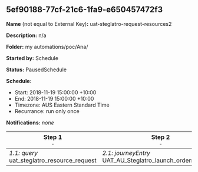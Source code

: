 ## 5ef90188-77cf-21c6-1fa9-e650457472f3

**Name** (not equal to External Key)**:** uat-steglatro-request-resources2

**Description:** n/a

**Folder:** my automations/poc/Ana/

**Started by:** Schedule

**Status:** PausedSchedule

**Schedule:**

* Start: 2018-11-19 15:00:00 +10:00
* End: 2018-11-19 15:00:00 +10:00
* Timezone: AUS Eastern Standard Time
* Recurrance: run only once

**Notifications:** _none_


| Step 1<br>_<small>-</small>_ | Step 2<br>_<small>-</small>_ |
| --- | --- |
| _1.1: query_<br>uat_steglatro_resource_request | _2.1: journeyEntry_<br>UAT_AU_Steglatro_launch_orderresources |
